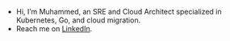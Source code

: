 - Hi, I’m Muhammed, an SRE and Cloud Architect specialized in Kubernetes, Go, and cloud migration.
- Reach me on [LinkedIn](https://www.linkedin.com/in/abdelmmu/).


<!---
O7Oghany/O7Oghany is a ✨ special ✨ repository because its `README.md` (this file) appears on your GitHub profile.
You can click the Preview link to take a look at your changes.
--->
